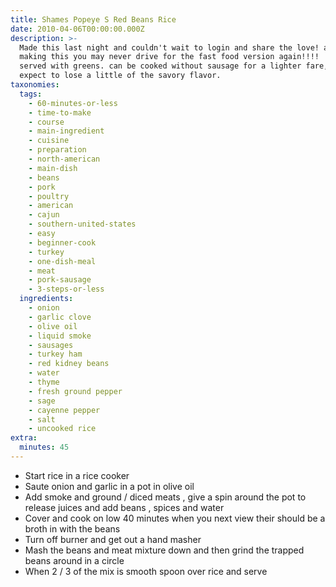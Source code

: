 ```yaml
---
title: Shames Popeye S Red Beans Rice
date: 2010-04-06T00:00:00.000Z
description: >-
  Made this last night and couldn't wait to login and share the love! after
  making this you may never drive for the fast food version again!!!!  great
  served with greens. can be cooked without sausage for a lighter fare, but
  expect to lose a little of the savory flavor.
taxonomies:
  tags:
    - 60-minutes-or-less
    - time-to-make
    - course
    - main-ingredient
    - cuisine
    - preparation
    - north-american
    - main-dish
    - beans
    - pork
    - poultry
    - american
    - cajun
    - southern-united-states
    - easy
    - beginner-cook
    - turkey
    - one-dish-meal
    - meat
    - pork-sausage
    - 3-steps-or-less
  ingredients:
    - onion
    - garlic clove
    - olive oil
    - liquid smoke
    - sausages
    - turkey ham
    - red kidney beans
    - water
    - thyme
    - fresh ground pepper
    - sage
    - cayenne pepper
    - salt
    - uncooked rice
extra:
  minutes: 45
---
```

 - Start rice in a rice cooker
 - Saute onion and garlic in a pot in olive oil
 - Add smoke and ground / diced meats , give a spin around the pot to release juices and add beans , spices and water
 - Cover and cook on low 40 minutes when you next view their should be a broth in with the beans
 - Turn off burner and get out a hand masher
 - Mash the beans and meat mixture down and then grind the trapped beans around in a circle
 - When 2 / 3 of the mix is smooth spoon over rice and serve
